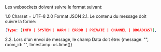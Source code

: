 Les websockets doivent suivre le format suivant:

1.0 Charset = UTF-8
2.0 Format JSON
2.1. Le contenu du message doit suivre la forme: 
```json
{Type: [INFO | SYSTEM | WARN | ERROR | PRIVATE | CHANNEL | BROADCAST], Author: ["SYSTEM" | STRING], Data: {...}}
```
2.2. Lors d'un envoi de message, le champ Data doit être: {message: "", room_id: "", timestamp: os.time()}


